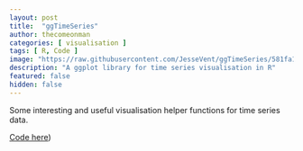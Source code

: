 ```yaml
---
layout: post
title:  "ggTimeSeries"
author: thecomeonman
categories: [ visualisation ]
tags: [ R, Code ]
image: "https://raw.githubusercontent.com/JesseVent/ggTimeSeries/581fa14a6bbf71dd1c30190244ffdce9646900e1/README_files/figure-markdown_strict/calendar_heatmap-1.png"
description: "A ggplot library for time series visualisation in R"
featured: false
hidden: false
---
```


Some interesting and useful visualisation helper functions for time series data.

[Code here](https://github.com/thecomeonman/ggTimeSeries))